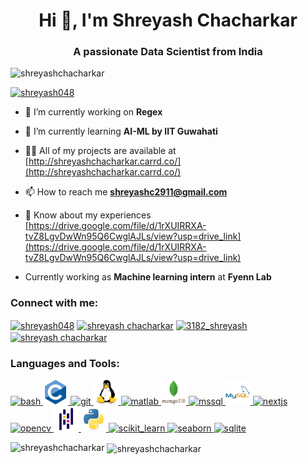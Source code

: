 
<h1 align="center">Hi 👋, I'm Shreyash Chacharkar</h1>
<h3 align="center">A passionate Data Scientist from India</h3>


<p align="left"> <img src="https://www.canva.com/design/DAFqGJfHPiw/CtfsDLTcwCojgeTV7KvMnw/view?utm_content=DAFqGJfHPiw&utm_campaign=designshare&utm_medium=link&utm_source=publishsharelink" alt="shreyashchacharkar" /> </p>

<p align="left"> <a href="https://twitter.com/shreyash048" target="blank"><img src="https://img.shields.io/twitter/follow/shreyash048?logo=twitter&style=for-the-badge" alt="shreyash048" /></a> </p>

- 🔭 I’m currently working on **Regex**

- 🌱 I’m currently learning **AI-ML by IIT Guwahati**

- 👨‍💻 All of my projects are available at [http://shreyashchacharkar.carrd.co/](http://shreyashchacharkar.carrd.co/)

- 📫 How to reach me **shreyashc2911@gmail.com**

- 📄 Know about my experiences [https://drive.google.com/file/d/1rXUIRRXA-tvZ8LgvDwWn95Q6CwglAJLs/view?usp=drive_link](https://drive.google.com/file/d/1rXUIRRXA-tvZ8LgvDwWn95Q6CwglAJLs/view?usp=drive_link)
- Currently working as **Machine learning intern** at **Fyenn Lab**

<h3 align="left">Connect with me:</h3>
<p align="left">
<a href="https://twitter.com/shreyash048" target="blank"><img align="center" src="https://raw.githubusercontent.com/rahuldkjain/github-profile-readme-generator/master/src/images/icons/Social/twitter.svg" alt="shreyash048" height="30" width="40" /></a>
<a href="https://linkedin.com/in/shreyash chacharkar" target="blank"><img align="center" src="https://raw.githubusercontent.com/rahuldkjain/github-profile-readme-generator/master/src/images/icons/Social/linked-in-alt.svg" alt="shreyash chacharkar" height="30" width="40" /></a>
<a href="https://kaggle.com/3182_shreyash" target="blank"><img align="center" src="https://raw.githubusercontent.com/rahuldkjain/github-profile-readme-generator/master/src/images/icons/Social/kaggle.svg" alt="3182_shreyash" height="30" width="40" /></a>
<a href="https://instagram.com/shreyash chacharkar" target="blank"><img align="center" src="https://raw.githubusercontent.com/rahuldkjain/github-profile-readme-generator/master/src/images/icons/Social/instagram.svg" alt="shreyash chacharkar" height="30" width="40" /></a>
</p>

<h3 align="left">Languages and Tools:</h3>
<p align="left"> <a href="https://www.gnu.org/software/bash/" target="_blank" rel="noreferrer"> <img src="https://www.vectorlogo.zone/logos/gnu_bash/gnu_bash-icon.svg" alt="bash" width="40" height="40"/> </a> <a href="https://www.cprogramming.com/" target="_blank" rel="noreferrer"> <img src="https://raw.githubusercontent.com/devicons/devicon/master/icons/c/c-original.svg" alt="c" width="40" height="40"/> </a> <a href="https://git-scm.com/" target="_blank" rel="noreferrer"> <img src="https://www.vectorlogo.zone/logos/git-scm/git-scm-icon.svg" alt="git" width="40" height="40"/> </a> <a href="https://www.linux.org/" target="_blank" rel="noreferrer"> <img src="https://raw.githubusercontent.com/devicons/devicon/master/icons/linux/linux-original.svg" alt="linux" width="40" height="40"/> </a> <a href="https://www.mathworks.com/" target="_blank" rel="noreferrer"> <img src="https://upload.wikimedia.org/wikipedia/commons/2/21/Matlab_Logo.png" alt="matlab" width="40" height="40"/> </a> <a href="https://www.mongodb.com/" target="_blank" rel="noreferrer"> <img src="https://raw.githubusercontent.com/devicons/devicon/master/icons/mongodb/mongodb-original-wordmark.svg" alt="mongodb" width="40" height="40"/> </a> <a href="https://www.microsoft.com/en-us/sql-server" target="_blank" rel="noreferrer"> <img src="https://www.svgrepo.com/show/303229/microsoft-sql-server-logo.svg" alt="mssql" width="40" height="40"/> </a> <a href="https://www.mysql.com/" target="_blank" rel="noreferrer"> <img src="https://raw.githubusercontent.com/devicons/devicon/master/icons/mysql/mysql-original-wordmark.svg" alt="mysql" width="40" height="40"/> </a> <a href="https://nextjs.org/" target="_blank" rel="noreferrer"> <img src="https://cdn.worldvectorlogo.com/logos/nextjs-2.svg" alt="nextjs" width="40" height="40"/> </a> <a href="https://opencv.org/" target="_blank" rel="noreferrer"> <img src="https://www.vectorlogo.zone/logos/opencv/opencv-icon.svg" alt="opencv" width="40" height="40"/> </a> <a href="https://pandas.pydata.org/" target="_blank" rel="noreferrer"> <img src="https://raw.githubusercontent.com/devicons/devicon/2ae2a900d2f041da66e950e4d48052658d850630/icons/pandas/pandas-original.svg" alt="pandas" width="40" height="40"/> </a> <a href="https://www.python.org" target="_blank" rel="noreferrer"> <img src="https://raw.githubusercontent.com/devicons/devicon/master/icons/python/python-original.svg" alt="python" width="40" height="40"/> </a> <a href="https://scikit-learn.org/" target="_blank" rel="noreferrer"> <img src="https://upload.wikimedia.org/wikipedia/commons/0/05/Scikit_learn_logo_small.svg" alt="scikit_learn" width="40" height="40"/> </a> <a href="https://seaborn.pydata.org/" target="_blank" rel="noreferrer"> <img src="https://seaborn.pydata.org/_images/logo-mark-lightbg.svg" alt="seaborn" width="40" height="40"/> </a> <a href="https://www.sqlite.org/" target="_blank" rel="noreferrer"> <img src="https://www.vectorlogo.zone/logos/sqlite/sqlite-icon.svg" alt="sqlite" width="40" height="40"/> </a> </p>

<p><img align="left" src="https://github-readme-stats.vercel.app/api/top-langs?username=shreyashchacharkar&show_icons=true&locale=en&layout=compact" alt="shreyashchacharkar" /></p>

<p>&nbsp;<img align="center" src="https://github-readme-stats.vercel.app/api?username=shreyashchacharkar&show_icons=true&locale=en" alt="shreyashchacharkar" /></p>
